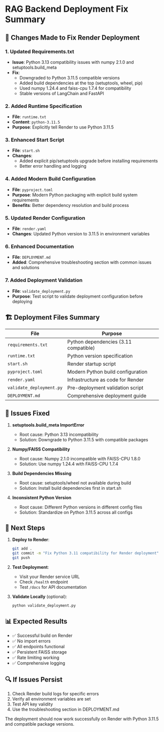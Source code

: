 # RAG Backend Deployment Fix Summary

## 🔧 Changes Made to Fix Render Deployment

### 1. Updated Requirements.txt
- **Issue**: Python 3.13 compatibility issues with numpy 2.1.0 and setuptools.build_meta
- **Fix**: 
  - Downgraded to Python 3.11.5 compatible versions
  - Added build dependencies at the top (setuptools, wheel, pip)
  - Used numpy 1.24.4 and faiss-cpu 1.7.4 for compatibility
  - Stable versions of LangChain and FastAPI

### 2. Added Runtime Specification
- **File**: `runtime.txt`
- **Content**: `python-3.11.5`
- **Purpose**: Explicitly tell Render to use Python 3.11.5

### 3. Enhanced Start Script
- **File**: `start.sh`
- **Changes**: 
  - Added explicit pip/setuptools upgrade before installing requirements
  - Better error handling and logging

### 4. Added Modern Build Configuration
- **File**: `pyproject.toml`
- **Purpose**: Modern Python packaging with explicit build system requirements
- **Benefits**: Better dependency resolution and build process

### 5. Updated Render Configuration
- **File**: `render.yaml`
- **Changes**: Updated Python version to 3.11.5 in environment variables

### 6. Enhanced Documentation
- **File**: `DEPLOYMENT.md`
- **Added**: Comprehensive troubleshooting section with common issues and solutions

### 7. Added Deployment Validation
- **File**: `validate_deployment.py`
- **Purpose**: Test script to validate deployment configuration before deploying

## 🏗️ Deployment Files Summary

| File | Purpose |
|------|---------|
| `requirements.txt` | Python dependencies (3.11 compatible) |
| `runtime.txt` | Python version specification |
| `start.sh` | Render startup script |
| `pyproject.toml` | Modern Python build configuration |
| `render.yaml` | Infrastructure as code for Render |
| `validate_deployment.py` | Pre-deployment validation script |
| `DEPLOYMENT.md` | Comprehensive deployment guide |

## 🐛 Issues Fixed

1. **setuptools.build_meta ImportError**
   - Root cause: Python 3.13 incompatibility
   - Solution: Downgrade to Python 3.11.5 with compatible packages

2. **Numpy/FAISS Compatibility**
   - Root cause: Numpy 2.1.0 incompatible with FAISS-CPU 1.8.0
   - Solution: Use numpy 1.24.4 with FAISS-CPU 1.7.4

3. **Build Dependencies Missing**
   - Root cause: setuptools/wheel not available during build
   - Solution: Install build dependencies first in start.sh

4. **Inconsistent Python Version**
   - Root cause: Different Python versions in different config files
   - Solution: Standardize on Python 3.11.5 across all configs

## 🚀 Next Steps

1. **Deploy to Render**:
   ```bash
   git add .
   git commit -m "Fix Python 3.11 compatibility for Render deployment"
   git push
   ```

2. **Test Deployment**:
   - Visit your Render service URL
   - Check `/health` endpoint
   - Test `/docs` for API documentation

3. **Validate Locally** (optional):
   ```bash
   python validate_deployment.py
   ```

## 📊 Expected Results

- ✅ Successful build on Render
- ✅ No import errors
- ✅ All endpoints functional
- ✅ Persistent FAISS storage
- ✅ Rate limiting working
- ✅ Comprehensive logging

## 🔍 If Issues Persist

1. Check Render build logs for specific errors
2. Verify all environment variables are set
3. Test API key validity
4. Use the troubleshooting section in DEPLOYMENT.md

The deployment should now work successfully on Render with Python 3.11.5 and compatible package versions.
